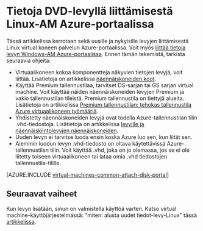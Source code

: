 <properties
    pageTitle="Liitä tiedot DVD-levyllä Linux AM | Microsoft Azure"
    description="Voit liittää tiedot uuteen tai aiemmin luotuun levyn Linux-AM Resurssienhallinta käyttöönoton mallin Azure-portaalissa."
    services="virtual-machines-linux"
    documentationCenter=""
    authors="cynthn"
    manager="timlt"
    editor=""
    tags="azure-resource-manager"/>

<tags
    ms.service="virtual-machines-linux"
    ms.workload="infrastructure-services"
    ms.tgt_pltfrm="vm-linux"
    ms.devlang="na"
    ms.topic="article"
    ms.date="07/06/2016"
    ms.author="cynthn"/>

# <a name="how-to-attach-a-data-disk-to-a-linux-vm-in-the-azure-portal"></a>Tietoja DVD-levyllä liittämisestä Linux-AM Azure-portaalissa

Tässä artikkelissa kerrotaan sekä uusille ja nykyisille levyjen liittämisestä Linux virtual koneen palvelun Azure-portaalissa. Voit myös [liittää tietoja levyn Windows-AM Azure-portaalissa](virtual-machines-windows-attach-disk-portal.md). Ennen tämän tekemistä, tarkista seuraavia ohjeita:

- Virtuaalikoneen kokoa komponentteja näkyvien tietojen levyjä, voit liittää. Lisätietoja on artikkelissa [näennäiskoneiden koot](virtual-machines-linux-sizes.md).
- Käyttää Premium tallennustilaa, tarvitset DS-sarjan tai GS sarjan virtual machine. Voit käyttää näiden näennäiskoneiden levyjen Premium ja vakio tallennustilan tileistä. Premium tallennustila on tiettyjä alueita. Lisätietoja on artikkelissa [Premium tallennustilan: tehokas tallennustila Azure virtuaalikoneen työmääriä](../storage/storage-premium-storage.md).
- Yhdistetty näennäiskoneiden levyjä ovat todella Azure-tallennustilan tilin .vhd-tiedostoja. Lisätietoja on artikkelissa [levyille ja näennäiskiintolevyjen näennäiskoneiden](virtual-machines-linux-about-disks-vhds.md).
- Uuden levyn ei tarvitse luoda ensin koska Azure luo sen, kun liität sen.
- Aiemmin luodun levyn .vhd-tiedosto on oltava käytettävissä Azure-tallennustilan tilin. Voit käyttää .vhd, joka on jo olemassa, jos se ei ole liitetty toiseen virtuaalikoneen tai lataa omia .vhd tiedostojen tallennustila-tilille.


[AZURE.INCLUDE [virtual-machines-common-attach-disk-portal](../../includes/virtual-machines-common-attach-disk-portal.md)]

## <a name="next-steps"></a>Seuraavat vaiheet

Kun levyn lisätään, sinun on valmistella käyttöä varten. Katso virtual machine-käyttöjärjestelmässä: "miten: alusta uudet tiedot-levy-Linux" tässä [artikkelissa](virtual-machines-linux-classic-attach-disk.md#how-to-initialize-a-new-data-disk-in-linux).
